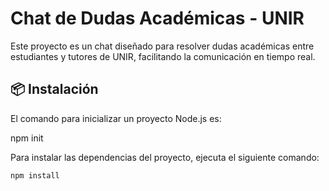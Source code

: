 # Chat de Dudas Académicas - UNIR

Este proyecto es un chat diseñado para resolver dudas académicas entre estudiantes y tutores de UNIR, facilitando la comunicación en tiempo real.

## 📦 Instalación

El comando para inicializar un proyecto Node.js es:

npm init

Para instalar las dependencias del proyecto, ejecuta el siguiente comando:

```bash
npm install
